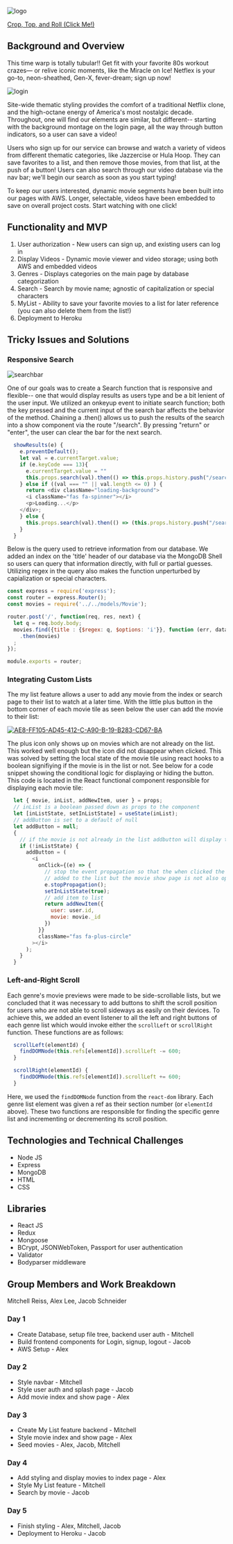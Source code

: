 <img src="https://i.ibb.co/BZWtCfQ/logo.png" alt="logo" border="0">

[Crop, Top, and Roll (Click Me!)](https://netflex80s.herokuapp.com/#/login)

## Background and Overview

This time warp is totally tubular!! Get fit with your favorite 80s workout crazes— or relive iconic moments, like the Miracle on Ice! Netflex is your go-to, neon-sheathed, Gen-X, fever-dream; sign up now!

<img src="https://i.ibb.co/qjMh2Yy/login.png" alt="login" border="0">


Site-wide thematic styling provides the comfort of a traditional Netflix clone, and the high-octane energy of America's most nostalgic decade. Throughout, one will find our elements are similar, but different-- starting with the background montage on the login page, all the way through button indicators, so a user can save a video!

Users who sign up for our service can browse and watch a variety of videos from different thematic categories, like Jazzercise or Hula Hoop. They can save favorites to a list, and then remove those movies, from that list, at the push of a button! Users can also search through our video database via the nav bar; we'll begin our search as soon as you start typing!

To keep our users interested, dynamic movie segments have been built into our pages with AWS. Longer, selectable, videos have been embedded to save on overall project costs. Start watching with one click!


## Functionality and MVP

1. User authorization - New users can sign up, and existing users can log in
2. Display Videos - Dynamic movie viewer and video storage; using both AWS and embedded videos
3. Genres - Displays categories on the main page by database categorization
4. Search - Search by movie name; agnostic of capitalization or special characters
5. MyList - Ability to save your favorite movies to a list for later reference (you can also delete them from the list!)
6. Deployment to Heroku

## Tricky Issues and Solutions

### Responsive Search

<img src="https://i.ibb.co/Ydc0ZBS/searchbar.png" alt="searchbar" border="0">

One of our goals was to create a Search function that is responsive and flexible-- one that would display results as users type and be a bit lenient of the user input. We utilized an onkeyup event to initiate search function; both the key pressed and the current input of the search bar affects the behavior of the method. Chaining a .then() allows us to push the results of the search into a show component via the route "/search". By pressing "return" or "enter", the user can clear the bar for the next search.

```javascript
  showResults(e) {
    e.preventDefault();
    let val = e.currentTarget.value;
    if (e.keyCode === 13){
      e.currentTarget.value = ""
      this.props.search(val).then(() => this.props.history.push("/search"));
    } else if ((val === "" || val.length <= 0) ) {
      return <div className="loading-background">
      <i className="fas fa-spinner"></i>
      <p>Loading...</p>
    </div>;
    } else {
      this.props.search(val).then(() => (this.props.history.push("/search")));
    }
  }
  ```
  
Below is the query used to retrieve information from our database. We added an index on the 'title' header of our database via the MongoDB Shell so users can query that information directly, with full or partial guesses. Utilizing regex in the query also makes the function unperturbed by capialization or special characters.

```javascript
const express = require('express');
const router = express.Router();
const movies = require('../../models/Movie');

router.post('/', function(req, res, next) {
  let q = req.body.body;
  movies.find({title : {$regex: q, $options: 'i'}}, function (err, data) {res.json(data)}).sort({ date: -1 })
    .then(movies)
  ;
});

module.exports = router;
```

### Integrating Custom Lists 
The my list feature allows a user to add any movie from the index or search page to their list to watch at a later time. With the little plus button in the bottom corner of each movie tile as seen below the user can add the movie to their list:

<a href="https://imgbb.com/"><img src="https://i.ibb.co/x2wPcym/AE8-FF105-AD45-412-C-A90-B-19-B283-CD67-BA.png" alt="AE8-FF105-AD45-412-C-A90-B-19-B283-CD67-BA" border="0"></a>

The plus icon only shows up on movies which are not already on the list. This worked well enough but the icon did not disappear when clicked. This was solved by setting the local state of the movie tile using react hooks to a boolean signifiying if the movie is in the list or not. See below for a code snippet showing the conditional logic for displaying or hiding the button. This code is located in the React functional component responsible for displaying each movie tile: 

```javascript
  let { movie, inList, addNewItem, user } = props;
  // inList is a boolean passed down as props to the component
  let [inListState, setInListState] = useState(inList);
  // addButton is set to a default of null
  let addButton = null;
  {
    // if the movie is not already in the list addbutton will display the icon
    if (!inListState) {
      addButton = (
        <i
          onClick={(e) => {
            // stop the event propagation so that the when clicked the movie is
            // added to the list but the movie show page is not also opened
            e.stopPropagation();
            setInListState(true); 
            // add item to list
            return addNewItem({
              user: user.id,
              movie: movie._id
            })
          }}
          className="fas fa-plus-circle"
        ></i>
      );
    }
  }
```

### Left-and-Right Scroll 
Each genre's movie previews were made to be side-scrollable lists, but we concluded that it was necessary to add buttons to shift the scroll position for users who are not able to scroll sideways as easily on their devices. 
To achieve this, we added an event listener to all the left and right buttons of each genre list which would invoke either the `scrollLeft` or `scrollRight` function. These functions are as follows:

```javascript 
  scrollLeft(elementId) {
    findDOMNode(this.refs[elementId]).scrollLeft -= 600;
  }

  scrollRight(elementId) {
    findDOMNode(this.refs[elementId]).scrollLeft += 600;
  }
```

Here, we used the `findDOMNode` function from the `react-dom` library. Each genre list element was given a ref as their section number (or `elementId` above). These two functions are responsible for finding the specific genre list and incrementing or decrementing its scroll position. 


## Technologies and Technical Challenges

* Node JS
* Express
* MongoDB
* HTML
* CSS

## Libraries

* React JS
* Redux
* Mongoose
* BCrypt, JSONWebToken, Passport for user authentication
* Validator
* Bodyparser middleware


## Group Members and Work Breakdown
Mitchell Reiss, Alex Lee, Jacob Schneider
### Day 1
* Create Database, setup file tree, backend user auth - Mitchell
* Build frontend components for Login, signup, logout - Jacob
* AWS Setup - Alex

### Day 2
* Style navbar - Mitchell
* Style user auth and splash page - Jacob
* Add movie index and show page - Alex

### Day 3
 * Create My List feature backend - Mitchell
 * Style movie index and show page - Alex
 * Seed movies - Alex, Jacob, Mitchell
 
### Day 4
 * Add styling and display movies to index page - Alex
 * Style My List feature - Mitchell
 * Search by movie - Jacob
 
### Day 5
* Finish styling - Alex, Mitchell, Jacob
* Deployment to Heroku - Jacob
